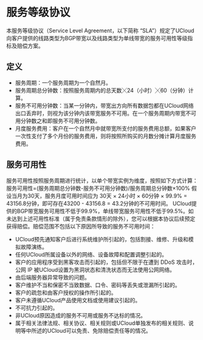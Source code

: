 # 服务等级协议
本服务等级协议（Service Level Agreement，以下简称 “SLA”）规定了UCloud向客户提供的线路类型为BGP带宽以及线路类型为单线带宽的服务可用性等级指标及赔偿方案。
## 定义
- 服务周期：一个服务周期为一个自然月。
- 服务周期总分钟数：按照服务周期内的总天数╳24（小时）╳60（分钟）计算。
- 服务不可用分钟数：当某一分钟内，带宽出方向所有数据包都在UCloud网络出口丢弃时，则视为该分钟内该带宽服务不可用。在一个服务周期内带宽不可用分钟数之和即服务不可用分钟数。
- 月度服务费用：客户在一个自然月中就带宽所支付的服务费用总额，如果客户一次性支付了多个月份的服务费用，则将按照所购买的月数分摊计算月度服务费用。
## 服务可用性
服务可用性按照服务周期进行统计，以单个带宽实例为维度，按照如下方式计算：
服务可用性=(服务周期总分钟数-服务不可用分钟数)/服务周期总分钟数×100%
假设当月为30天，服务月度可用时间应为 30天 × 24小时 × 60分钟 × 99.9% = 43156.8分钟，即可存在43200 - 43156.8 = 43.2分钟的不可用时间。
UCloud提供的BGP带宽服务可用性不低于99.9%，单线带宽服务可用性不低于99.5%。如未达到上述可用性标准（属于免责条款情形的除外），您可以根据本协议后续预定获得赔偿。赔偿范围不包括以下原因所导致的服务不可用时间：
- UCloud预先通知客户后进行系统维护所引起的，包括割接、维修、升级和模拟故障演练。
- 任何UCloud所属设备以外的网络、设备故障和配置调整引起的。
- 客户的应用程序受到黑客攻击而引起的，包括但不限于在遭到 DDoS 攻击时，公网 IP 被UCloud设置为黑洞状态和清洗状态而无法使用公网网络。
- 由后端服务器异常导致的问题。
- 客户维护不当和保密不当致数据、口令、密码等丢失或泄漏所引起的。
- 客户的疏忽和由客户授权的操作所引起的。
- 客户未遵循UCloud产品使用文档或使用建议引起的。
- 不可抗力引起的。
- 非UCloud原因造成的服务不可用或服务不达标的情况。
- 属于相关法律法规、相关协议、相关规则或UCloud单独发布的相关规则、说明等中所述的UCloud可以免责、免除赔偿责任等的情况。
